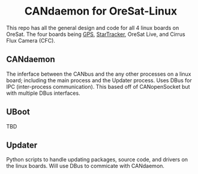 <div align="center">
  <h1>
  <br> CANdaemon for OreSat-Linux </br>
  </h1>
</div>

This repo has all the general design and code for all 4 linux boards on OreSat. The four boards being [GPS], [StarTracker], OreSat Live, and Cirrus Flux Camera (CFC).

## CANdaemon
The inferface between the CANbus and the any other processes on a linux board; including the main process and the Updater process. Uses DBus for IPC (inter-process communication). This based off of CANopenSocket but with multiple DBus interfaces.

## UBoot
TBD

## Updater
Python scripts to handle updating packages, source code, and drivers on the linux boards. Will use DBus to commicate with CANdaemon.

<!-- Other oresat repos -->
[GPS]:https://github.com/oresat/oresat-gps-software
[StarTracker]:https://github.com/oresat/oresat-star-tracker
